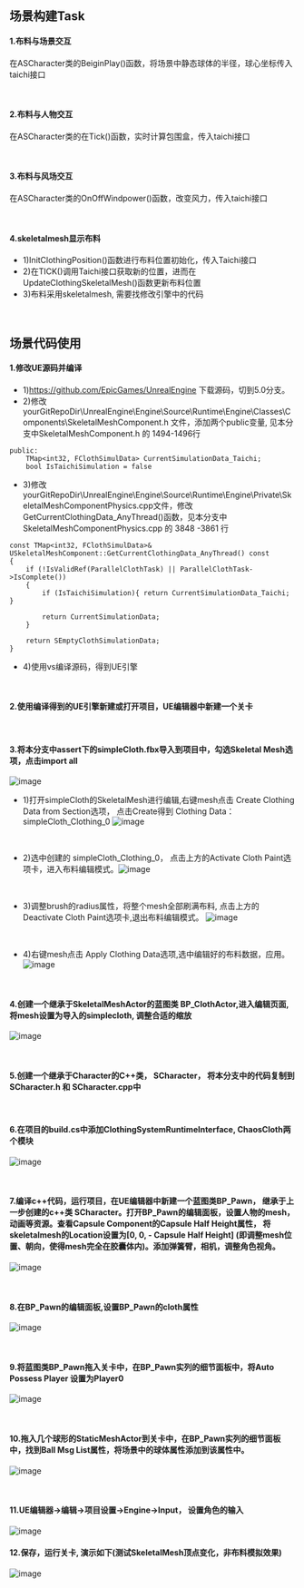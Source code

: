 ## 场景构建Task
#### 1.布料与场景交互
在ASCharacter类的BeiginPlay()函数，将场景中静态球体的半径，球心坐标传入taichi接口

<br/>

#### 2.布料与人物交互
在ASCharacter类的在Tick()函数，实时计算包围盒，传入taichi接口

<br/>

#### 3.布料与风场交互
在ASCharacter类的OnOffWindpower()函数，改变风力，传入taichi接口

<BR>

#### 4.skeletalmesh显示布料
- 1)InitClothingPosition()函数进行布料位置初始化，传入Taichi接口
- 2)在TICK()调用Taichi接口获取新的位置，进而在UpdateClothingSkeletalMesh()函数更新布料位置
- 3)布料采用skeletalmesh, 需要找修改引擎中的代码
<BR>

## 场景代码使用
#### 1.修改UE源码并编译
- 1)https://github.com/EpicGames/UnrealEngine 下载源码，切到5.0分支。
- 2)修改yourGitRepoDir\UnrealEngine\Engine\Source\Runtime\Engine\Classes\Components\SkeletalMeshComponent.h 文件，添加两个public变量, 见本分支中SkeletalMeshComponent.h 的 1494-1496行
```
public:
	TMap<int32, FClothSimulData> CurrentSimulationData_Taichi;
	bool IsTaichiSimulation = false
```

- 3)修改
yourGitRepoDir\UnrealEngine\Engine\Source\Runtime\Engine\Private\SkeletalMeshComponentPhysics.cpp文件，修改 GetCurrentClothingData_AnyThread()函数，见本分支中SkeletalMeshComponentPhysics.cpp 的 3848 -3861 行
```
const TMap<int32, FClothSimulData>& USkeletalMeshComponent::GetCurrentClothingData_AnyThread() const
{
	if (!IsValidRef(ParallelClothTask) || ParallelClothTask->IsComplete())
	{
		if (IsTaichiSimulation){ return CurrentSimulationData_Taichi; }
		
		return CurrentSimulationData;
	}

	return SEmptyClothSimulationData;
}
```
- 4)使用vs编译源码，得到UE引擎
<br/>

#### 2.使用编译得到的UE引擎新建或打开项目，UE编辑器中新建一个关卡

<br/>

#### 3.将本分支中assert下的simpleCloth.fbx导入到项目中，勾选Skeletal Mesh选项，点击import all
![image](SceneBuild/img/import.png)

- 1)打开simpleCloth的SkeletalMesh进行编辑,右键mesh点击 Create Clothing Data from Section选项， 点击Create得到 Clothing Data： simpleCloth_Clothing_0
![image](SceneBuild/img/createClothData.png)

<br>

- 2)选中创建的 simpleCloth_Clothing_0， 点击上方的Activate Cloth Paint选项卡，进入布料编辑模式。![image](SceneBuild/img/ActiveCloth.png)

<br>

- 3)调整brush的radius属性，将整个mesh全部刷满布料, 点击上方的Deactivate Cloth Paint选项卡,退出布料编辑模式。
 ![image](SceneBuild/img/brushCloth.png)

 <br>

 - 4)右键mesh点击 Apply Clothing Data选项,选中编辑好的布料数据，应用。
 ![image](SceneBuild/img/applyCloth.png)

<br/>

#### 4.创建一个继承于SkeletalMeshActor的蓝图类 BP_ClothActor,进入编辑页面,将mesh设置为导入的simplecloth, 调整合适的缩放
 ![image](SceneBuild/img/setMesh.png)

<br/>

#### 5.创建一个继承于Character的C++类， SCharacter， 将本分支中的代码复制到SCharacter.h 和 SCharacter.cpp中
<br/>

#### 6.在项目的build.cs中添加ClothingSystemRuntimeInterface, ChaosCloth两个模块
 ![image](SceneBuild/img/buildcs.png)

<br/>

#### 7.编译c++代码，运行项目，在UE编辑器中新建一个蓝图类BP_Pawn， 继承于上一步创建的c++类 SCharacter。打开BP_Pawn的编辑面板，设置人物的mesh，动画等资源。查看Capsule Component的Capsule Half Height属性， 将skeletalmesh的Location设置为[0, 0, - Capsule Half Height] (即调整mesh位置、朝向，使得mesh完全在胶囊体内)。添加弹簧臂，相机，调整角色视角。
![image](SceneBuild/img/BP_Pawn.png)

<br/>


#### 8.在BP_Pawn的编辑面板,设置BP_Pawn的cloth属性
![image](SceneBuild/img/setCloth.png)

<br>

#### 9.将蓝图类BP_Pawn拖入关卡中，在BP_Pawn实列的细节面板中，将Auto Possess Player 设置为Player0
![image](SceneBuild/img/setplayer.png)

<br/>

#### 10.拖入几个球形的StaticMeshActor到关卡中，在BP_Pawn实列的细节面板中，找到Ball Msg List属性，将场景中的球体属性添加到该属性中。
![image](SceneBuild/img/setsceneball.png)

<br/>

#### 11.UE编辑器->编辑->项目设置->Engine->Input， 设置角色的输入
![image](SceneBuild/img/Input.png)
<br/>


#### 12.保存，运行关卡, 演示如下(测试SkeletalMesh顶点变化，非布料模拟效果)
![image](https://github.com/XiaoyuXiao1998/UnrealTaichiIntegration/blob/feature-scenebuild/SceneBuild/img/testCloth.gif)